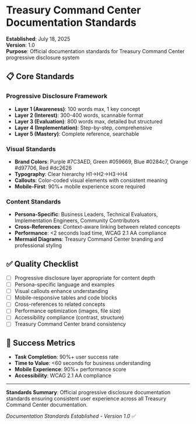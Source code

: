 # Treasury Command Center Documentation Standards

**Established**: July 18, 2025  
**Version**: 1.0  
**Purpose**: Official documentation standards for Treasury Command Center progressive disclosure system

## 📋 **Core Standards**

### **Progressive Disclosure Framework**
- **Layer 1 (Awareness)**: 100 words max, 1 key concept
- **Layer 2 (Interest)**: 300-400 words, scannable format  
- **Layer 3 (Evaluation)**: 800 words max, detailed but structured
- **Layer 4 (Implementation)**: Step-by-step, comprehensive
- **Layer 5 (Mastery)**: Complete reference, searchable

### **Visual Standards**
- **Brand Colors**: Purple #7C3AED, Green #059669, Blue #0284c7, Orange #d97706, Red #dc2626
- **Typography**: Clear hierarchy H1→H2→H3→H4
- **Callouts**: Color-coded visual elements with consistent meaning
- **Mobile-First**: 90%+ mobile experience score required

### **Content Standards**
- **Persona-Specific**: Business Leaders, Technical Evaluators, Implementation Engineers, Community Contributors
- **Cross-References**: Context-aware linking between related concepts
- **Performance**: <2 seconds load time, WCAG 2.1 AA compliance
- **Mermaid Diagrams**: Treasury Command Center branding and professional styling

## ✅ **Quality Checklist**
- [ ] Progressive disclosure layer appropriate for content depth
- [ ] Persona-specific language and examples
- [ ] Visual callouts enhance understanding
- [ ] Mobile-responsive tables and code blocks
- [ ] Cross-references to related concepts
- [ ] Performance optimization (images, file size)
- [ ] Accessibility compliance (contrast, structure)
- [ ] Treasury Command Center brand consistency

## 🎯 **Success Metrics**
- **Task Completion**: 90%+ user success rate
- **Time to Value**: <60 seconds for business understanding
- **Mobile Experience**: 90%+ performance score
- **Accessibility**: WCAG 2.1 AA compliance

---

**Standards Summary**: Official progressive disclosure documentation standards ensuring consistent user experience across all Treasury Command Center documentation.

*Documentation Standards Established - Version 1.0* ✅